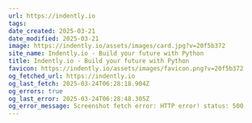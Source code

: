 ```yaml
---
url: https://indently.io
tags: 
date_created: 2025-03-21
date_modified: 2025-03-21
image: https://indently.io/assets/images/card.jpg?v=20f5b372
site_name: Indently.io - Build your future with Python
title: Indently.io - Build your future with Python
favicon: https://indently.io/assets/images/favicon.png?v=20f5b372
og_fetched_url: https://indently.io
og_last_fetch: 2025-03-24T06:28:18.904Z
og_errors: true
og_last_error: 2025-03-24T06:28:48.305Z
og_error_message: Screenshot fetch error: HTTP error! status: 500
---
```


